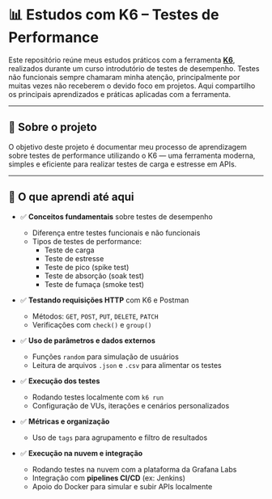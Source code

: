 # 📊 Estudos com K6 – Testes de Performance

Este repositório reúne meus estudos práticos com a ferramenta **[K6](https://k6.io/)**, realizados durante um curso introdutório de testes de desempenho. Testes não funcionais sempre chamaram minha atenção, principalmente por muitas vezes não receberem o devido foco em projetos. Aqui compartilho os principais aprendizados e práticas aplicadas com a ferramenta.

---

## 🚀 Sobre o projeto

O objetivo deste projeto é documentar meu processo de aprendizagem sobre testes de performance utilizando o K6 — uma ferramenta moderna, simples e eficiente para realizar testes de carga e estresse em APIs.

---

## 🎯 O que aprendi até aqui

- ✅ **Conceitos fundamentais** sobre testes de desempenho
  - Diferença entre testes funcionais e não funcionais
  - Tipos de testes de performance:
    - Teste de carga
    - Teste de estresse
    - Teste de pico (spike test)
    - Teste de absorção (soak test)
    - Teste de fumaça (smoke test)

- ✅ **Testando requisições HTTP** com K6 e Postman
  - Métodos: `GET`, `POST`, `PUT`, `DELETE`, `PATCH`
  - Verificações com `check()` e `group()`

- ✅ **Uso de parâmetros e dados externos**
  - Funções `random` para simulação de usuários
  - Leitura de arquivos `.json` e `.csv` para alimentar os testes

- ✅ **Execução dos testes**
  - Rodando testes localmente com `k6 run`
  - Configuração de VUs, iterações e cenários personalizados

- ✅ **Métricas e organização**
  - Uso de `tags` para agrupamento e filtro de resultados

- ✅ **Execução na nuvem e integração**
  - Rodando testes na nuvem com a plataforma da Grafana Labs
  - Integração com **pipelines CI/CD** (ex: Jenkins)
  - Apoio do Docker para simular e subir APIs localmente
